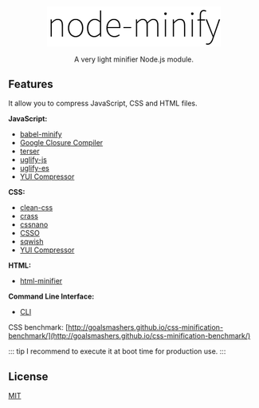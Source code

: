 <div align="center"><img src="../static/node-minify.png" width="348" alt="node-minify"></div>

<p align="center">A very light minifier Node.js module.</p>

## Features

It allow you to compress JavaScript, CSS and HTML files.

**JavaScript:**

- [babel-minify](/compressors/babel-minify.md)
- [Google Closure Compiler](/compressors/gcc.md)
- [terser](/compressors/terser.md)
- [uglify-js](/compressors/uglify-js.md)
- [uglify-es](/compressors/uglify-es.md)
- [YUI Compressor](/compressors/yui.md)

**CSS:**

- [clean-css](/compressors/clean-css.md)
- [crass](/compressors/crass.md)
- [cssnano](/compressors/cssnano.md)
- [CSSO](/compressors/csso.md)
- [sqwish](/compressors/sqwish.md)
- [YUI Compressor](/compressors/yui.md)

**HTML:**

- [html-minifier](/compressors/html-minifier.md)

**Command Line Interface:**

- [CLI](/cli.md)

CSS benchmark: [http://goalsmashers.github.io/css-minification-benchmark/](http://goalsmashers.github.io/css-minification-benchmark/)

::: tip
I recommend to execute it at boot time for production use.
:::

## License

[MIT](https://github.com/srod/node-minify/blob/master/LICENSE)
